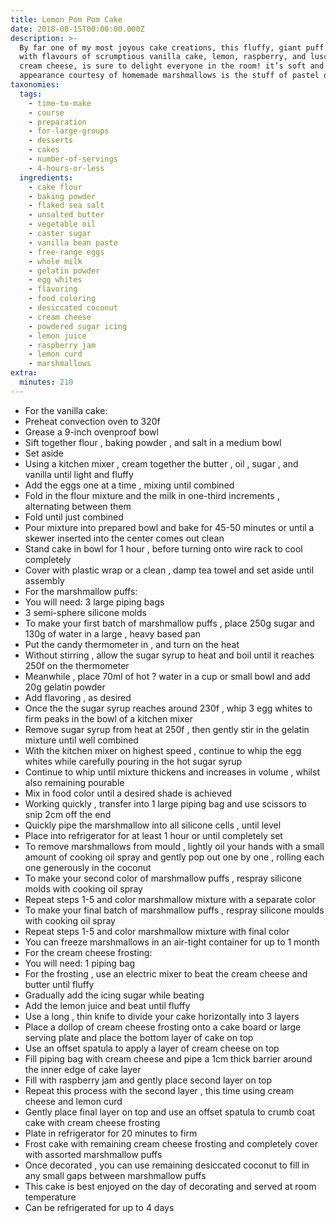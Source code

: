 ```yaml
---
title: Lemon Pom Pom Cake
date: 2018-08-15T00:00:00.000Z
description: >-
  By far one of my most joyous cake creations, this fluffy, giant puff filled
  with flavours of scrumptious vanilla cake, lemon, raspberry, and luscious
  cream cheese, is sure to delight everyone in the room! it’s soft and snuggly
  appearance courtesy of homemade marshmallows is the stuff of pastel dreams.
taxonomies:
  tags:
    - time-to-make
    - course
    - preparation
    - for-large-groups
    - desserts
    - cakes
    - number-of-servings
    - 4-hours-or-less
  ingredients:
    - cake flour
    - baking powder
    - flaked sea salt
    - unsalted butter
    - vegetable oil
    - caster sugar
    - vanilla bean paste
    - free-range eggs
    - whole milk
    - gelatin powder
    - egg whites
    - flavoring
    - food coloring
    - desiccated coconut
    - cream cheese
    - powdered sugar icing
    - lemon juice
    - raspberry jam
    - lemon curd
    - marshmallows
extra:
  minutes: 210
---
```

 - For the vanilla cake:
 - Preheat convection oven to 320f
 - Grease a 9-inch ovenproof bowl
 - Sift together flour , baking powder , and salt in a medium bowl
 - Set aside
 - Using a kitchen mixer , cream together the butter , oil , sugar , and vanilla until light and fluffy
 - Add the eggs one at a time , mixing until combined
 - Fold in the flour mixture and the milk in one-third increments , alternating between them
 - Fold until just combined
 - Pour mixture into prepared bowl and bake for 45-50 minutes or until a skewer inserted into the center comes out clean
 - Stand cake in bowl for 1 hour , before turning onto wire rack to cool completely
 - Cover with plastic wrap or a clean , damp tea towel and set aside until assembly
 - For the marshmallow puffs:
 - You will need: 3 large piping bags
 - 3 semi-sphere silicone molds
 - To make your first batch of marshmallow puffs , place 250g sugar and 130g of water in a large , heavy based pan
 - Put the candy thermometer in , and turn on the heat
 - Without stirring , allow the sugar syrup to heat and boil until it reaches 250f on the thermometer
 - Meanwhile , place 70ml of hot ? water in a cup or small bowl and add 20g gelatin powder
 - Add flavoring , as desired
 - Once the the sugar syrup reaches around 230f , whip 3 egg whites to firm peaks in the bowl of a kitchen mixer
 - Remove sugar syrup from heat at 250f , then gently stir in the gelatin mixture until well combined
 - With the kitchen mixer on highest speed , continue to whip the egg whites while carefully pouring in the hot sugar syrup
 - Continue to whip until mixture thickens and increases in volume , whilst also remaining pourable
 - Mix in food color until a desired shade is achieved
 - Working quickly , transfer into 1 large piping bag and use scissors to snip 2cm off the end
 - Quickly pipe the marshmallow into all silicone cells , until level
 - Place into refrigerator for at least 1 hour or until completely set
 - To remove marshmallows from mould , lightly oil your hands with a small amount of cooking oil spray and gently pop out one by one , rolling each one generously in the coconut
 - To make your second color of marshmallow puffs , respray silicone molds with cooking oil spray
 - Repeat steps 1-5 and color marshmallow mixture with a separate color
 - To make your final batch of marshmallow puffs , respray silicone moulds with cooking oil spray
 - Repeat steps 1-5 and color marshmallow mixture with final color
 - You can freeze marshmallows in an air-tight container for up to 1 month
 - For the cream cheese frosting:
 - You will need: 1 piping bag
 - For the frosting , use an electric mixer to beat the cream cheese and butter until fluffy
 - Gradually add the icing sugar while beating
 - Add the lemon juice and beat until fluffy
 - Use a long , thin knife to divide your cake horizontally into 3 layers
 - Place a dollop of cream cheese frosting onto a cake board or large serving plate and place the bottom layer of cake on top
 - Use an offset spatula to apply a layer of cream cheese on top
 - Fill piping bag with cream cheese and pipe a 1cm thick barrier around the inner edge of cake layer
 - Fill with raspberry jam and gently place second layer on top
 - Repeat this process with the second layer , this time using cream cheese and lemon curd
 - Gently place final layer on top and use an offset spatula to crumb coat cake with cream cheese frosting
 - Plate in refrigerator for 20 minutes to firm
 - Frost cake with remaining cream cheese frosting and completely cover with assorted marshmallow puffs
 - Once decorated , you can use remaining desiccated coconut to fill in any small gaps between marshmallow puffs
 - This cake is best enjoyed on the day of decorating and served at room temperature
 - Can be refrigerated for up to 4 days
